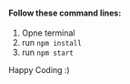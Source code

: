 
#### Follow these command lines:
1. Opne terminal 
2. run `npm install`
3. run `npm start`


Happy Coding :)

